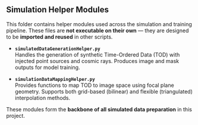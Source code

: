 ## Simulation Helper Modules

This folder contains helper modules used across the simulation and training pipeline. These files are **not executable on their own** — they are designed to be **imported and reused** in other scripts.

- **`simulatedDataGenerationHelper.py`**  
  Handles the generation of synthetic Time-Ordered Data (TOD) with injected point sources and cosmic rays. Produces image and mask outputs for model training.

- **`simulationDataMappingHelper.py`**  
  Provides functions to map TOD to image space using focal plane geometry. Supports both grid-based (bilinear) and flexible (triangulated) interpolation methods.

These modules form the **backbone of all simulated data preparation** in this project.
